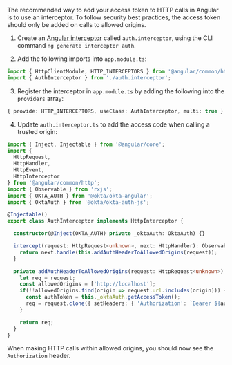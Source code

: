 The recommended way to add your access token to HTTP calls in Angular is to use an interceptor. To follow security best practices, the access token should only be added on calls to allowed origins.

1. Create an [Angular interceptor](https://angular.io/guide/http#intercepting-requests-and-responses) called `auth.interceptor`, using the CLI command `ng generate interceptor auth`.

2. Add the following imports into `app.module.ts`:

```ts
import { HttpClientModule, HTTP_INTERCEPTORS } from '@angular/common/http';
import { AuthInterceptor } from './auth.interceptor';
```

3. Register the interceptor in `app.module.ts` by adding the following into the `providers` array:

```ts
{ provide: HTTP_INTERCEPTORS, useClass: AuthInterceptor, multi: true }
```

4. Update `auth.interceptor.ts` to add the access code when calling a trusted origin:

```ts
import { Inject, Injectable } from '@angular/core';
import {
  HttpRequest,
  HttpHandler,
  HttpEvent,
  HttpInterceptor
} from '@angular/common/http';
import { Observable } from 'rxjs';
import { OKTA_AUTH } from '@okta/okta-angular';
import { OktaAuth } from '@okta/okta-auth-js';

@Injectable()
export class AuthInterceptor implements HttpInterceptor {

  constructor(@Inject(OKTA_AUTH) private _oktaAuth: OktaAuth) {}

  intercept(request: HttpRequest<unknown>, next: HttpHandler): Observable<HttpEvent<unknown>> {
    return next.handle(this.addAuthHeaderToAllowedOrigins(request));
  }

  private addAuthHeaderToAllowedOrigins(request: HttpRequest<unknown>): HttpRequest<unknown> {
    let req = request;
    const allowedOrigins = ['http://localhost'];
    if(!!allowedOrigins.find(origin => request.url.includes(origin))) {
      const authToken = this._oktaAuth.getAccessToken();
      req = request.clone({ setHeaders: { 'Authorization': `Bearer ${authToken}` } });
    }

    return req;
  }
}
```

When making HTTP calls within allowed origins, you should now see the `Authorization` header.
